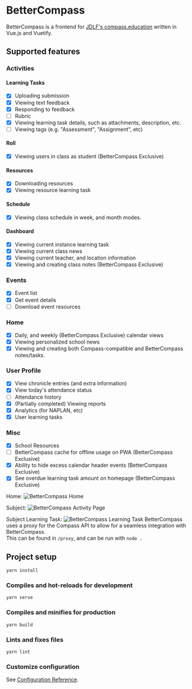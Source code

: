# BetterCompass

BetterCompass is a frontend for
[JDLF's compass.education](http://compass.education/) written in Vue.js and
Vuetify.

## Supported features

### Activities

#### Learning Tasks

- [x] Uploading submission
- [x] Viewing text feedback
- [x] Responding to feedback
- [ ] Rubric
- [x] Viewing learning task details, such as attachments, description, etc.
- [ ] Viewing tags (e.g. "Assessment", "Assignment", etc)

#### Roll

- [x] Viewing users in class as student (BetterCompass Exclusive)

#### Resources

- [x] Downloading resources
- [x] Viewing resource learning task

#### Schedule

- [x] Viewing class schedule in week, and month modes.

#### Dashboard

- [x] Viewing current instance learning task
- [x] Viewing current class news
- [x] Viewing current teacher, and location information
- [x] Viewing and creating class notes (BetterCompass Exclusive)

### Events

- [x] Event list
- [x] Get event details
- [ ] Download event resources

### Home

- [x] Daily, and weekly (BetterCompass Exclusive) calendar views
- [x] Viewing personalized school news
- [x] Viewing and creating both Compass-compatible and BetterCompass
      notes/tasks.

### User Profile

- [x] View chronicle entries (and extra information)
- [x] View today's attendance status
- [ ] Attendance history
- [x] (Partially completed) Viewing reports
- [x] Analytics (for NAPLAN, etc)
- [x] User learning tasks

### Misc

- [x] School Resources
- [ ] BetterCompass cache for offline usage on PWA (BetterCompass Exclusive)
- [x] Ability to hide excess calendar header events (BetterCompass Exclusive)
- [x] See overdue learning task amount on homepage (BetterCompass Exclusive)

Home: ![BetterCompass Home](https://i.troplo.com/i/74391e75.png)

Subject: ![BetterCompass Activity Page](https://i.troplo.com/i/fb6afe86.png)

Subject Learning Task:
![BetterCompass Learning Task](https://i.troplo.com/i/42b6be87.png)
BetterCompass uses a proxy for the Compass API to allow for a seamless
integration with BetterCompass.<br> This can be found in `/proxy`, and can be
run with `node .`

## Project setup

```
yarn install
```

### Compiles and hot-reloads for development

```
yarn serve
```

### Compiles and minifies for production

```
yarn build
```

### Lints and fixes files

```
yarn lint
```

### Customize configuration

See [Configuration Reference](https://cli.vuejs.org/config/).
